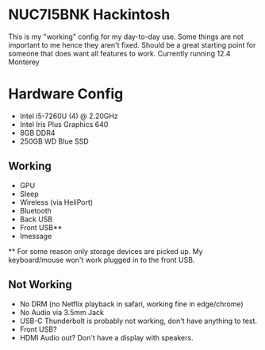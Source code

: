 ﻿# NUC7I5BNK Hackintosh

This is my "working" config for my day-to-day use. Some things are not important to me hence they aren't fixed. Should be a great starting point for someone that does want all features to work. Currently running 12.4 Monterey

# Hardware Config

 - Intel i5-7260U (4) @ 2.20GHz
 - Intel Iris Plus Graphics 640
 - 8GB DDR4
 - 250GB WD Blue SSD

## Working

 - GPU
 - Sleep
 - Wireless (via HeliPort)
 - Bluetooth
 - Back USB
 - Front USB**
 - Imessage

** For some reason only storage devices are picked up. My keyboard/mouse won't work plugged in to the front USB.
## Not Working

 - No DRM (no Netflix playback in safari, working fine in edge/chrome)
 - No Audio via 3.5mm Jack
 - USB-C Thunderbolt is probably not working, don't have anything to test.
 - Front USB?
 - HDMI Audio out? Don't have a display with speakers.
